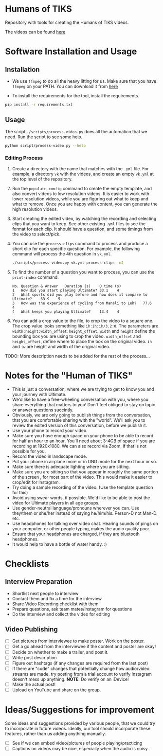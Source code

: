 # Humans of TIKS

Repository with tools for creating the Humans of TIKS videos.

The videos can be found [here](https://www.youtube.com/playlist?list=PLo98-81j1ocKx7DsxOYNavJx9vmcL0oWx).

# Software Installation and Usage

## Installation

-   We use `ffmpeg` to do all the heavy lifting for us. Make sure that you have
    `ffmpeg` on your PATH. You can download it from
    [here](https://www.ffmpeg.org/download.html)

-   To install the requirements for the tool, install the requirements.

```sh
pip install -r requirements.txt
```

## Usage

The script `./scripts/process-video.py` does all the automation that we need.
Run the script to see some help.

```sh
python script/process-video.py --help
```

### Editing Process

1. Create a directory with the name that matches with the `.yml` file. For
   example, a directory `vk` with the videos, and create an empty `vk.yml` at
   the top level of the repository.

1. Run the `populate-config` command to create the empty template, and also
   convert videos to low resolution videos. It is easier to work with lower
   resolution videos, while you are figuring out what to keep and what to
   remove. Once you are happy with content, you can generate the high resolution
   videos.

1. Start creating the edited video, by watching the recording and selecting
   clips that you want to keep. See other existing `.yml` files to see the
   format for each clip. It should have a question, and some timings from the
   video to select/pick.

1. You can use the `process-clips` command to process and produce a short clip
   for each specific question. For example, the following command will process
   the 4th question in `vk.yml`.

    ```sh
    ./scripts/process-video.py vk.yml process-clips -n4
    ```

1. To find the number of a question you want to process, you can use the
   `print-index` command.

    ```tsv
    No.	Question & Answer	Duration (s)	Q time (s)
    1	How did you start playing Ultimate?	33.1	4
    2	What sports did you play before and how does it compare to Ultimate?	63.9	5
    3	How was the experience of cycling from Manali to Leh?	77.6	4
    4	What keeps you playing Ultimate?	13.4	4
    ```

1. You can add a crop value to the file, to crop the video to a square one. The
   crop value looks something like `ih:ih:ih/3.2:0`. The parameters are
   `width:height:width_offset:height_offset`. `width` and `height` define the
   bounding box you are using to crop the video. `width_offset` and
   `height_offset`, define where to place the box on the original video. `ih`
   and `iw` are height and width of the original video.

TODO: More description needs to be added for the rest of the process...

# Notes for the "Human of TIKS"

-   This is just a conversation, where we are trying to get to know you and your
    journey with Ultimate.
-   We'd like to have a free-wheeling conversation with you, where you share
    everything that matters to you! Don't feel obliged to stay on topic or
    answer questions succintly.
-   Obviously, we are only going to publish things from the conversation, that
    you are comfortable sharing with the "world". We'll ask you to review the
    edited version of this conversation, before we publish it.
-   Use your phone to record your video.
-   Make sure you have enough space on your phone to be able to record for half
    an hour to an hour. You'll need about 3-4GB of space if you are recording at
    1920x1080. We can also record via Zoom, if that is not possible for you.
-   Record the video in landscape mode.
-   Put your phone in airplane more or in DND mode for the next hour or so.
-   Make sure there is adequate lighting where you are sitting.
-   Make sure you are sitting so that you appear in roughly the same portion of
    the screen , for most part of the video. This would make it easier to
    crop/edit for Instagram.
-   Try doing a sample recording of the video. (Use the template question for
    this)
-   Avoid using swear words, if possible. We'd like to be able to post the video
    for Ultimate players in all age groups.
-   Use gender-neutral language/pronouns wherever you can. Use they/them or
    she/her instead of saying he/him/his. Person-D not Man-D. etc.
-   Use headphones for talking over video chat. Hearing sounds of pings on your
    computer, or other people typing, makes the audio quality poor.
-   Ensure that your headphones are charged, if they are bluetooth headphones.
-   It would help to have a bottle of water handy. :)

# Checklists

## Interview Preparation

-   Shortlist next people to interview
-   Contact them and fix a time for the interview
-   Share Video Recording checklist with them
-   Prepare questions, ask team mates/instagram for questions
-   Do the interview and collect the video for editing

## Video Publishing

-   [ ] Get pictures from interviewee to make poster. Work on the poster.
-   [ ] Get a go ahead from the interviewee if the content and poster are okay!
-   [ ] Decide on whether to make a trailer, and post it.
-   [ ] Write post description
-   [ ] Figure out hashtags (if any changes are required from the last post)
-   [ ] If there are "code" changes that potentially change how audio/video
        streams are made, try posting from a trial account to verify Instagram
        doesn't mess up anything. **NOTE**: Do verify on an iDevice!
-   [ ] Make the actual post!
-   [ ] Upload on YouTube and share on the group.

# Ideas/Suggestions for improvement

Some ideas and suggestions provided by various people, that we could try to
incorporate in future videos. Ideally, our tool should incorporate these
features, rather than us adding anything manually.

-   [ ] See if we can embed video/pictures of people playing/practicing
-   [ ] Captions on videos may be nice, especially when the audio is noisy.
